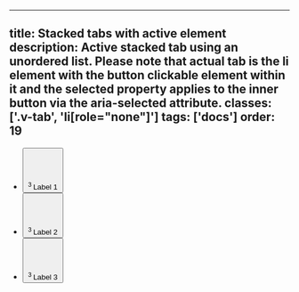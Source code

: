 <!--
 *              Copyright (c) 2025 Visa, Inc.
 *
 * Licensed under the Apache License, Version 2.0 (the "License");
 * you may not use this file except in compliance with the License.
 * You may obtain a copy of the License at
 *
 *         http://www.apache.org/licenses/LICENSE-2.0
 *
 * Unless required by applicable law or agreed to in writing, software
 * distributed under the License is distributed on an "AS IS" BASIS,
 * WITHOUT WARRANTIES OR CONDITIONS OF ANY KIND, either express or implied.
 * See the License for the specific language governing permissions and
 * limitations under the License.
 *
 -->
---
title: Stacked tabs with active element
description: Active stacked tab using an unordered list. Please note that actual tab is the li element with the button clickable element within it and the selected property applies to the inner button via the aria-selected attribute. 
classes: ['.v-tab', 'li[role="none"]']
tags: ['docs']
order: 19
---

<ul class="v-tabs" role="tablist">
  <li class="v-tab" role="none">
    <button aria-describedby="tab-notification-badge-1" aria-selected="true" class="v-button v-button-tertiary v-button-stacked" role="tab">
      <span>
        <svg aria-hidden="true" class="v-icon v-icon-visa v-icon-low" viewbox="0 0 24 24">
          <use href="#visa-home-low">
          </use>
        </svg>
        <sup aria-label="3 unread notifications" class="v-badge v-badge-number" id="tab-notification-badge-1">
          3
        </sup>
      </span>
      Label 1
    </button>
  </li>
  <li class="v-tab" role="none">
    <button aria-describedby="tab-notification-badge-2" aria-selected="false" class="v-button v-button-tertiary v-button-stacked" role="tab">
      <svg aria-hidden="true" class="v-icon v-icon-visa v-icon-low" viewbox="0 0 24 24">
        <use href="#visa-analytics-low">
        </use>
      </svg>
      <sup aria-label="3 unread notifications" class="v-badge v-badge-number" id="tab-notification-badge-2">
        3
      </sup>
      Label 2
    </button>
  </li>
  <li class="v-tab" role="none">
    <button aria-describedby="tab-notification-badge-3" aria-selected="false" class="v-button v-button-tertiary v-button-stacked" role="tab">
      <svg aria-hidden="true" class="v-icon v-icon-visa v-icon-low" viewbox="0 0 24 24">
        <use href="#visa-transactions-low">
        </use>
      </svg>
      <sup aria-label="3 unread notifications" class="v-badge v-badge-number" id="tab-notification-badge-2">
        3
      </sup>
      Label 3
    </button>
  </li>
</ul>
